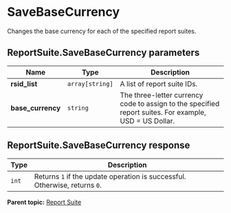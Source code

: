 # SaveBaseCurrency

Changes the base currency for each of the specified report suites.

## ReportSuite.SaveBaseCurrency parameters

|Name|Type|Description|
|----|----|-----------|
|**rsid_list** |`array[string]` |A list of report suite IDs.|
|**base_currency** |`string` |The three-letter currency code to assign to the specified report suites. For example, USD = US Dollar.|

## ReportSuite.SaveBaseCurrency response

|Type|Description|
|----|-----------|
|`int` |Returns `1` if the update operation is successful. Otherwise, returns `0`.|

**Parent topic:** [Report Suite](../../methods/report_suite/r_methods_reportsuite.md)

